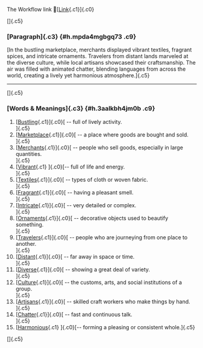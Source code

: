 The Workflow link
👏[[Link](https://www.google.com/url?q=http://www.google.com&sa=D&source=editors&ust=1757162304869118&usg=AOvVaw1P4qhBiwf4V3Kg7vyQUQaL){.c1}]{.c0}

[]{.c5}

### [Paragraph]{.c3} {#h.mpda4mgbgq73 .c9}

[In the bustling marketplace, merchants displayed vibrant textiles,
fragrant spices, and intricate ornaments. Travelers from distant lands
marveled at the diverse culture, while local artisans showcased their
craftsmanship. The air was filled with animated chatter, blending
languages from across the world, creating a lively yet harmonious
atmosphere.]{.c5}

------------------------------------------------------------------------

[]{.c5}

### [Words & Meanings]{.c3} {#h.3aalkbh4jm0b .c9}

1.  [[Bustling](https://www.google.com/url?q=http://www.google.com&sa=D&source=editors&ust=1757162304870052&usg=AOvVaw2pv4HdsBgv6heo8MOwL8wi){.c1}]{.c0}[ --
    full of lively activity.\
    ]{.c5}
2.  [[Marketplace](https://www.google.com/url?q=http://www.google.com&sa=D&source=editors&ust=1757162304870331&usg=AOvVaw0pQHuJt-VtTpxSjWLglN2A){.c1}]{.c0}[ --
    a place where goods are bought and sold.\
    ]{.c5}
3.  [[Merchants](https://www.google.com/url?q=http://www.google.com&sa=D&source=editors&ust=1757162304870594&usg=AOvVaw3JsfazALR6NQXaSWzpx0lv){.c1}]{.c0}[ --
    people who sell goods, especially in large quantities.\
    ]{.c5}
4.  [[Vibrant](https://www.google.com/url?q=http://www.google.com&sa=D&source=editors&ust=1757162304870880&usg=AOvVaw350eybaP010_Aciy1rz3d_){.c1}
    ]{.c0}[-- full of life and energy.\
    ]{.c5}
5.  [[Textiles](https://www.google.com/url?q=http://www.google.com&sa=D&source=editors&ust=1757162304871114&usg=AOvVaw1iTZHi0ymVHdU-Orw-6Y46){.c1}]{.c0}[ --
    types of cloth or woven fabric.\
    ]{.c5}
6.  [[Fragrant](https://www.google.com/url?q=http://www.google.com&sa=D&source=editors&ust=1757162304871328&usg=AOvVaw0jKDwZjGR3FTllu3jH-Pcp){.c1}]{.c0}[ --
    having a pleasant smell.\
    ]{.c5}
7.  [[Intricate](https://www.google.com/url?q=http://www.google.com&sa=D&source=editors&ust=1757162304871466&usg=AOvVaw1esNs5lpq7cujBsmS0zqet){.c1}]{.c0}[ --
    very detailed or complex.\
    ]{.c5}
8.  [[Ornaments](https://www.google.com/url?q=http://www.google.com&sa=D&source=editors&ust=1757162304871614&usg=AOvVaw0HPIjN82GKd4OTlgodAy8L){.c1}]{.c0}[ --
    decorative objects used to beautify something.\
    ]{.c5}
9.  [[Travelers](https://www.google.com/url?q=http://www.google.com&sa=D&source=editors&ust=1757162304871825&usg=AOvVaw2dgBVS6Z54-MCHLHeULzTi){.c1}]{.c0}[ --
    people who are journeying from one place to another.\
    ]{.c5}
10. [[Distant](https://www.google.com/url?q=http://www.google.com&sa=D&source=editors&ust=1757162304872051&usg=AOvVaw1daWJ7a3HlZr7miLASiQr0){.c1}]{.c0}[ --
    far away in space or time.\
    ]{.c5}
11. [[Diverse](https://www.google.com/url?q=http://www.google.com&sa=D&source=editors&ust=1757162304872226&usg=AOvVaw0I6VCDJcTvCEPXFjFgWw1r){.c1}]{.c0}[ --
    showing a great deal of variety.\
    ]{.c5}
12. [[Culture](https://www.google.com/url?q=http://www.google.com&sa=D&source=editors&ust=1757162304872386&usg=AOvVaw1B1oKgGn7dv7US6wISbpWA){.c1}]{.c0}[ --
    the customs, arts, and social institutions of a group.\
    ]{.c5}
13. [[Artisans](https://www.google.com/url?q=http://www.google.com&sa=D&source=editors&ust=1757162304872625&usg=AOvVaw3XhMGv-oeQ4T4qCTd1_q9J){.c1}]{.c0}[ --
    skilled craft workers who make things by hand.\
    ]{.c5}
14. [[Chatter](https://www.google.com/url?q=http://www.google.com&sa=D&source=editors&ust=1757162304872886&usg=AOvVaw1RhgS5Bx8u33JXkzqR1wbk){.c1}]{.c0}[ --
    fast and continuous talk.\
    ]{.c5}
15. [[Harmonious](https://www.google.com/url?q=http://www.google.com&sa=D&source=editors&ust=1757162304873098&usg=AOvVaw2Imi1NR05AkGzUpovLlU6S){.c1}
    ]{.c0}[-- forming a pleasing or consistent whole.]{.c5}

[]{.c5}
